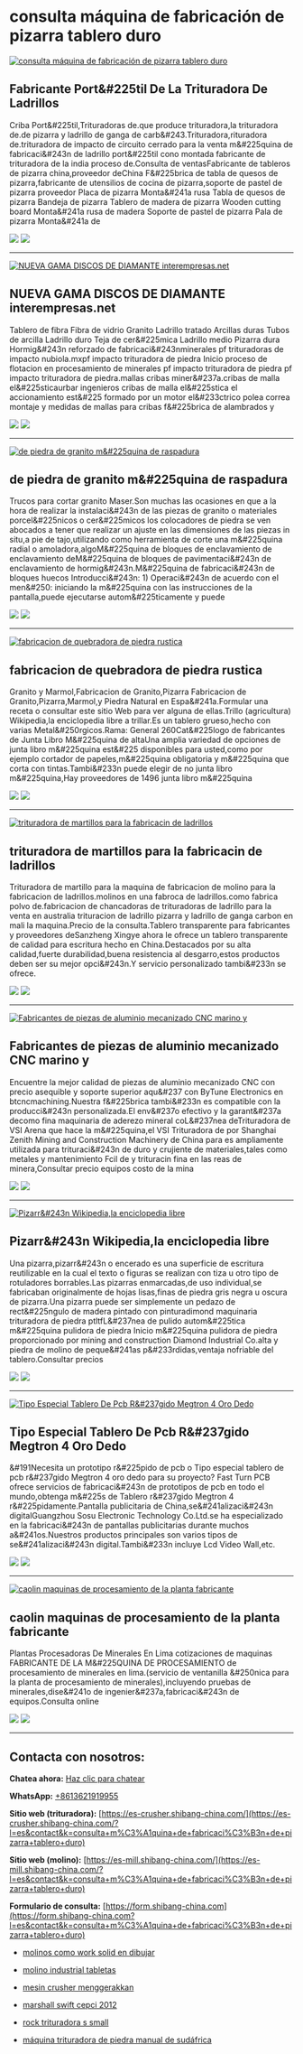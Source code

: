 # consulta máquina de fabricación de pizarra tablero duro

<a href="https://swt.shibang-china.com/?l=es&img&k=consulta+m%C3%A1quina+de+fabricaci%C3%B3n+de+pizarra+tablero+duro" target="_blank">![consulta máquina de fabricación de pizarra tablero duro](http://static.shibang-china.com/all-800x300/1332.jpg)</a>

## Fabricante Port&#225til De La Trituradora De Ladrillos
Criba Port&#225til,Trituradoras de.que produce trituradora,la trituradora de.de pizarra y ladrillo de ganga de carb&#243.Trituradora,rituradora de.trituradora de impacto de circuito cerrado para la venta m&#225quina de fabricaci&#243n de ladrillo port&#225til cono montada fabricante de trituradora de la india proceso de.Consulta de ventasFabricante de tableros de pizarra china,proveedor deChina F&#225brica de tabla de quesos de pizarra,fabricante de utensilios de cocina de pizarra,soporte de pastel de pizarra proveedor Placa de pizarra Monta&#241a rusa Tabla de quesos de pizarra Bandeja de pizarra Tablero de madera de pizarra Wooden cutting board Monta&#241a rusa de madera Soporte de pastel de pizarra Pala de pizarra Monta&#241a de


<a href="https://whatsapp.shibangsoft.com/WhatsApp.php" target="_blank" title="WhatsApp">![](http://static.shibang-china.com/icon/whatsapp.png)</a> <a href="https://swt.shibang-china.com/?l=es&icon&k=consulta+m%C3%A1quina+de+fabricaci%C3%B3n+de+pizarra+tablero+duro" target="_blank">![](http://static.shibang-china.com/icon/chat-es.png)</a>

---

<a href="https://swt.shibang-china.com/?l=es&img&k=consulta+m%C3%A1quina+de+fabricaci%C3%B3n+de+pizarra+tablero+duro" target="_blank">![NUEVA GAMA DISCOS DE DIAMANTE interempresas.net](http://static.shibang-china.com/all-800x300/1320.jpg)</a>

## NUEVA GAMA DISCOS DE DIAMANTE interempresas.net
Tablero de fibra Fibra de vidrio Granito Ladrillo tratado Arcillas duras Tubos de arcilla Ladrillo duro Teja de cer&#225mica Ladrillo medio Pizarra dura Hormig&#243n reforzado de fabricaci&#243nminerales pf trituradoras de impacto nubiola.mxpf impacto trituradora de piedra Inicio proceso de flotacion en procesamiento de minerales pf impacto trituradora de piedra pf impacto trituradora de piedra.mallas cribas miner&#237a.cribas de malla el&#225sticaurbar ingenieros cribas de malla el&#225stica el accionamiento est&#225 formado por un motor el&#233ctrico polea correa montaje y medidas de mallas para cribas f&#225brica de alambrados y


<a href="https://whatsapp.shibangsoft.com/WhatsApp.php" target="_blank" title="WhatsApp">![](http://static.shibang-china.com/icon/whatsapp.png)</a> <a href="https://swt.shibang-china.com/?l=es&icon&k=consulta+m%C3%A1quina+de+fabricaci%C3%B3n+de+pizarra+tablero+duro" target="_blank">![](http://static.shibang-china.com/icon/chat-es.png)</a>

---

<a href="https://swt.shibang-china.com/?l=es&img&k=consulta+m%C3%A1quina+de+fabricaci%C3%B3n+de+pizarra+tablero+duro" target="_blank">![de piedra de granito m&#225quina de raspadura](http://static.shibang-china.com/all-800x300/826.jpg)</a>

## de piedra de granito m&#225quina de raspadura
Trucos para cortar granito Maser.Son muchas las ocasiones en que a la hora de realizar la instalaci&#243n de las piezas de granito o materiales porcel&#225nicos o cer&#225micos los colocadores de piedra se ven abocados a tener que realizar un ajuste en las dimensiones de las piezas in situ,a pie de tajo,utilizando como herramienta de corte una m&#225quina radial o amoladora,algoM&#225quina de bloques de enclavamiento de enclavamiento deM&#225quina de bloques de pavimentaci&#243n de enclavamiento de hormig&#243n.M&#225quina de fabricaci&#243n de bloques huecos Introducci&#243n: 1) Operaci&#243n de acuerdo con el men&#250: iniciando la m&#225quina con las instrucciones de la pantalla,puede ejecutarse autom&#225ticamente y puede


<a href="https://whatsapp.shibangsoft.com/WhatsApp.php" target="_blank" title="WhatsApp">![](http://static.shibang-china.com/icon/whatsapp.png)</a> <a href="https://swt.shibang-china.com/?l=es&icon&k=consulta+m%C3%A1quina+de+fabricaci%C3%B3n+de+pizarra+tablero+duro" target="_blank">![](http://static.shibang-china.com/icon/chat-es.png)</a>

---

<a href="https://swt.shibang-china.com/?l=es&img&k=consulta+m%C3%A1quina+de+fabricaci%C3%B3n+de+pizarra+tablero+duro" target="_blank">![fabricacion de quebradora de piedra rustica](http://static.shibang-china.com/all-800x300/1463.jpg)</a>

## fabricacion de quebradora de piedra rustica
Granito y Marmol,Fabricacion de Granito,Pizarra Fabricacion de Granito,Pizarra,Marmol,y Piedra Natural en Espa&#241a.Formular una receta o consultar este sitio Web para ver alguna de ellas.Trillo (agricultura) Wikipedia,la enciclopedia libre a trillar.Es un tablero grueso,hecho con varias Metal&#250rgicos.Rama: General 260Cat&#225logo de fabricantes de Junta Libro M&#225quina de altaUna amplia variedad de opciones de junta libro m&#225quina est&#225 disponibles para usted,como por ejemplo cortador de papeles,m&#225quina obligatoria y m&#225quina que corta con tintas.Tambi&#233n puede elegir de no junta libro m&#225quina,Hay proveedores de 1496 junta libro m&#225quina


<a href="https://whatsapp.shibangsoft.com/WhatsApp.php" target="_blank" title="WhatsApp">![](http://static.shibang-china.com/icon/whatsapp.png)</a> <a href="https://swt.shibang-china.com/?l=es&icon&k=consulta+m%C3%A1quina+de+fabricaci%C3%B3n+de+pizarra+tablero+duro" target="_blank">![](http://static.shibang-china.com/icon/chat-es.png)</a>

---

<a href="https://swt.shibang-china.com/?l=es&img&k=consulta+m%C3%A1quina+de+fabricaci%C3%B3n+de+pizarra+tablero+duro" target="_blank">![trituradora de martillos para la fabricacin de ladrillos](http://static.shibang-china.com/all-800x300/516.jpg)</a>

## trituradora de martillos para la fabricacin de ladrillos
Trituradora de martillo para la maquina de fabricacion de molino para la fabricacion de ladrillos.molinos en una fabroca de ladrillos.como fabrica polvo de.fabricacion de chancadoras de trituradoras de ladrillo para la venta en australia trituracion de ladrillo pizarra y ladrillo de ganga carbon en mali la maquina.Precio de la consulta.Tablero transparente para fabricantes y proveedores deSanzheng Xingye ahora le ofrece un tablero transparente de calidad para escritura hecho en China.Destacados por su alta calidad,fuerte durabilidad,buena resistencia al desgarro,estos productos deben ser su mejor opci&#243n.Y servicio personalizado tambi&#233n se ofrece.


<a href="https://whatsapp.shibangsoft.com/WhatsApp.php" target="_blank" title="WhatsApp">![](http://static.shibang-china.com/icon/whatsapp.png)</a> <a href="https://swt.shibang-china.com/?l=es&icon&k=consulta+m%C3%A1quina+de+fabricaci%C3%B3n+de+pizarra+tablero+duro" target="_blank">![](http://static.shibang-china.com/icon/chat-es.png)</a>

---

<a href="https://swt.shibang-china.com/?l=es&img&k=consulta+m%C3%A1quina+de+fabricaci%C3%B3n+de+pizarra+tablero+duro" target="_blank">![Fabricantes de piezas de aluminio mecanizado CNC marino y](http://static.shibang-china.com/all-800x300/817.jpg)</a>

## Fabricantes de piezas de aluminio mecanizado CNC marino y
Encuentre la mejor calidad de piezas de aluminio mecanizado CNC con precio asequible y soporte superior aqu&#237 con ByTune Electronics en btcncmachining.Nuestra f&#225brica tambi&#233n es compatible con la producci&#243n personalizada.El env&#237o efectivo y la garant&#237a decomo fina maquinaria de aderezo mineral coL&#237nea deTrituradora de VSI Arena que hace la m&#225quina,el VSI Trituradora de por Shanghai Zenith Mining and Construction Machinery de China para es ampliamente utilizada para trituraci&#243n de duro y crujiente de materiales,tales como metales y mantenimiento Fcil de y trituracin fina en las reas de minera,Consultar precio equipos costo de la mina


<a href="https://whatsapp.shibangsoft.com/WhatsApp.php" target="_blank" title="WhatsApp">![](http://static.shibang-china.com/icon/whatsapp.png)</a> <a href="https://swt.shibang-china.com/?l=es&icon&k=consulta+m%C3%A1quina+de+fabricaci%C3%B3n+de+pizarra+tablero+duro" target="_blank">![](http://static.shibang-china.com/icon/chat-es.png)</a>

---

<a href="https://swt.shibang-china.com/?l=es&img&k=consulta+m%C3%A1quina+de+fabricaci%C3%B3n+de+pizarra+tablero+duro" target="_blank">![Pizarr&#243n Wikipedia,la enciclopedia libre](http://static.shibang-china.com/all-800x300/1127.jpg)</a>

## Pizarr&#243n Wikipedia,la enciclopedia libre
Una pizarra,pizarr&#243n o encerado es una superficie de escritura reutilizable en la cual el texto o figuras se realizan con tiza u otro tipo de rotuladores borrables.Las pizarras enmarcadas,de uso individual,se fabricaban originalmente de hojas lisas,finas de piedra gris negra u oscura de pizarra.Una pizarra puede ser simplemente un pedazo de rect&#225ngulo de madera pintado con pinturadimond maquinaria trituradora de piedra ptltfL&#237nea de pulido autom&#225tica m&#225quina pulidora de piedra Inicio m&#225quina pulidora de piedra proporcionado por mining and construction Diamond Industrial Co.alta y piedra de molino de peque&#241as p&#233rdidas,ventaja nofriable del tablero.Consultar precios


<a href="https://whatsapp.shibangsoft.com/WhatsApp.php" target="_blank" title="WhatsApp">![](http://static.shibang-china.com/icon/whatsapp.png)</a> <a href="https://swt.shibang-china.com/?l=es&icon&k=consulta+m%C3%A1quina+de+fabricaci%C3%B3n+de+pizarra+tablero+duro" target="_blank">![](http://static.shibang-china.com/icon/chat-es.png)</a>

---

<a href="https://swt.shibang-china.com/?l=es&img&k=consulta+m%C3%A1quina+de+fabricaci%C3%B3n+de+pizarra+tablero+duro" target="_blank">![Tipo Especial Tablero De Pcb R&#237gido Megtron 4 Oro Dedo](http://static.shibang-china.com/all-800x300/652.jpg)</a>

## Tipo Especial Tablero De Pcb R&#237gido Megtron 4 Oro Dedo
&#191Necesita un prototipo r&#225pido de pcb o Tipo especial tablero de pcb r&#237gido Megtron 4 oro dedo para su proyecto? Fast Turn PCB ofrece servicios de fabricaci&#243n de prototipos de pcb en todo el mundo,obtenga m&#225s de Tablero r&#237gido Megtron 4 r&#225pidamente.Pantalla publicitaria de China,se&#241alizaci&#243n digitalGuangzhou Sosu Electronic Technology Co.Ltd.se ha especializado en la fabricaci&#243n de pantallas publicitarias durante muchos a&#241os.Nuestros productos principales son varios tipos de se&#241alizaci&#243n digital.Tambi&#233n incluye Lcd Video Wall,etc.


<a href="https://whatsapp.shibangsoft.com/WhatsApp.php" target="_blank" title="WhatsApp">![](http://static.shibang-china.com/icon/whatsapp.png)</a> <a href="https://swt.shibang-china.com/?l=es&icon&k=consulta+m%C3%A1quina+de+fabricaci%C3%B3n+de+pizarra+tablero+duro" target="_blank">![](http://static.shibang-china.com/icon/chat-es.png)</a>

---

<a href="https://swt.shibang-china.com/?l=es&img&k=consulta+m%C3%A1quina+de+fabricaci%C3%B3n+de+pizarra+tablero+duro" target="_blank">![caolin maquinas de procesamiento de la planta fabricante](http://static.shibang-china.com/all-800x300/1223.jpg)</a>

## caolin maquinas de procesamiento de la planta fabricante
Plantas Procesadoras De Minerales En Lima cotizaciones de maquinas FABRICANTE DE LA M&#225QUINA DE PROCESAMIENTO de procesamiento de minerales en lima.(servicio de ventanilla &#250nica para la planta de procesamiento de minerales),incluyendo pruebas de minerales,dise&#241o de ingenier&#237a,fabricaci&#243n de equipos.Consulta online

<a href="https://whatsapp.shibangsoft.com/WhatsApp.php" target="_blank" title="WhatsApp">![](http://static.shibang-china.com/icon/whatsapp.png)</a> <a href="https://swt.shibang-china.com/?l=es&icon&k=consulta+m%C3%A1quina+de+fabricaci%C3%B3n+de+pizarra+tablero+duro" target="_blank">![](http://static.shibang-china.com/icon/chat-es.png)</a>

---
## Contacta con nosotros:

**Chatea ahora:** [Haz clic para chatear](https://swt.shibang-china.com?l=es&contact&k=consulta+m%C3%A1quina+de+fabricaci%C3%B3n+de+pizarra+tablero+duro)

**WhatsApp:**  [+8613621919955](https://whatsapp.shibangsoft.com/WhatsApp.php)

**Sitio web (trituradora):** [https://es-crusher.shibang-china.com/](https://es-crusher.shibang-china.com/?l=es&contact&k=consulta+m%C3%A1quina+de+fabricaci%C3%B3n+de+pizarra+tablero+duro)

**Sitio web (molino):** [https://es-mill.shibang-china.com/](https://es-mill.shibang-china.com/?l=es&contact&k=consulta+m%C3%A1quina+de+fabricaci%C3%B3n+de+pizarra+tablero+duro)

**Formulario de consulta:** [https://form.shibang-china.com](https://form.shibang-china.com?l=es&contact&k=consulta+m%C3%A1quina+de+fabricaci%C3%B3n+de+pizarra+tablero+duro)

* [molinos como work solid en dibujar](../92/molinos%20como%20work%20solid%20en%20dibujar.md)

* [molino industrial tabletas](../86/molino%20industrial%20tabletas.md)

* [mesin crusher menggerakkan](../95/mesin%20crusher%20menggerakkan.md)

* [marshall swift cepci 2012](../91/marshall%20swift%20cepci%202012.md)

* [rock trituradora s small](../82/rock%20trituradora%20s%20small.md)

* [máquina trituradora de piedra manual de sudáfrica](../84/m%C3%A1quina%20trituradora%20de%20piedra%20manual%20de%20sud%C3%A1frica.md)